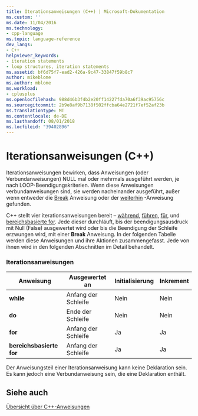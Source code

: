 ```yaml
---
title: Iterationsanweisungen (C++) | Microsoft-Dokumentation
ms.custom: ''
ms.date: 11/04/2016
ms.technology:
- cpp-language
ms.topic: language-reference
dev_langs:
- C++
helpviewer_keywords:
- iteration statements
- loop structures, iteration statements
ms.assetid: bf6d75f7-ead2-426a-9c47-33847f59b8c7
author: mikeblome
ms.author: mblome
ms.workload:
- cplusplus
ms.openlocfilehash: 988d46b3f4b2e20ff14227fda70a6f39ac95756c
ms.sourcegitcommit: 2b9e8af9b7138f502ffcba64e2721f7ef52af23b
ms.translationtype: MT
ms.contentlocale: de-DE
ms.lasthandoff: 08/01/2018
ms.locfileid: "39402896"
---
```

# <a name="iteration-statements-c"></a>Iterationsanweisungen (C++)
Iterationsanweisungen bewirken, dass Anweisungen (oder Verbundanweisungen) NULL mal oder mehrmals ausgeführt werden, je nach LOOP-Beendigungskriterien. Wenn diese Anweisungen verbundanweisungen sind, sie werden nacheinander ausgeführt, außer wenn entweder die [Break](../cpp/break-statement-cpp.md) Anweisung oder der [weiterhin](../cpp/continue-statement-cpp.md) -Anweisung gefunden.  
  
 C++ stellt vier iterationsanweisungen bereit – [während](../cpp/while-statement-cpp.md), [führen](../cpp/do-while-statement-cpp.md), [für](../cpp/for-statement-cpp.md), und [bereichsbasierte for](../cpp/range-based-for-statement-cpp.md). Jede dieser durchläuft, bis der beendigungsausdruck mit Null (False) ausgewertet wird oder bis die Beendigung der Schleife erzwungen wird, mit einer **Break** Anweisung. In der folgenden Tabelle werden diese Anweisungen und ihre Aktionen zusammengefasst. Jede von ihnen wird in den folgenden Abschnitten im Detail behandelt.  
  
### <a name="iteration-statements"></a>Iterationsanweisungen  
  
|Anweisung|Ausgewertet an|Initialisierung|Inkrement|  
|---------------|------------------|--------------------|---------------|  
|**while**|Anfang der Schleife|Nein|Nein|  
|**do**|Ende der Schleife|Nein|Nein|  
|**for**|Anfang der Schleife|Ja|Ja|  
|**bereichsbasierte for**|Anfang der Schleife|Ja|Ja|  
  
 Der Anweisungsteil einer Iterationsanweisung kann keine Deklaration sein. Es kann jedoch eine Verbundanweisung sein, die eine Deklaration enthält.  
  
## <a name="see-also"></a>Siehe auch  
 [Übersicht über C++-Anweisungen](../cpp/overview-of-cpp-statements.md)